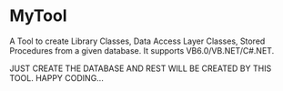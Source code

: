 # MyTool
A Tool to create Library Classes, Data Access Layer Classes, Stored Procedures from a given database. It supports VB6.0/VB.NET/C#.NET.

JUST CREATE THE DATABASE AND REST WILL BE CREATED BY THIS TOOL. HAPPY CODING...
